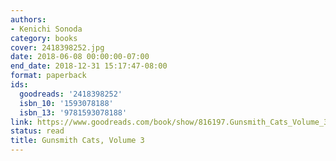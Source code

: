 ```yaml
---
authors:
- Kenichi Sonoda
category: books
cover: 2418398252.jpg
date: 2018-06-08 00:00:00-07:00
end_date: 2018-12-31 15:17:47-08:00
format: paperback
ids:
  goodreads: '2418398252'
  isbn_10: '1593078188'
  isbn_13: '9781593078188'
link: https://www.goodreads.com/book/show/816197.Gunsmith_Cats_Volume_3
status: read
title: Gunsmith Cats, Volume 3
---
```

